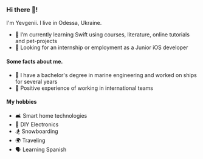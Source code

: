 ### Hi there 👋!

I'm Yevgenii. I live in Odessa, Ukraine.

- 🌱 I’m currently learning Swift using courses, literature, online tutorials and pet-projects
- :telescope: Looking for an internship or employment as a Junior iOS developer

#### Some facts about me.

- :ship: I have a bachelor's degree in marine engineering and worked on ships for several years
- :busts_in_silhouette: Positive experience of working in international teams

#### My hobbies

- :couch_and_lamp: Smart home technologies
- :electric_plug: DIY Electronics
- :snowboarder: Snowboarding
- :earth_africa: Traveling
- :speaking_head: Learning Spanish

